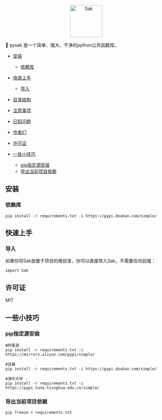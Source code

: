 <p align="center"><img src="static/img/logo.png" alt="Sak" height="100px"></p>

🍉 pysak 是一个简单、强大、干净的python公共函数库。

- [安装](#安装)
    - [依赖库](#依赖库)

- [快速上手](#快速上手)
    - [导入](#导入)

- [目录结构](#目录结构)
- [注意事项](#注意事项)
- [已知问题](#已知问题)
- [作者们](#作者们)
- [许可证](#许可证)
- [一些小技巧](#一些小技巧)
    - [pip指定源安装](#pip指定源安装)
    - [导出当前项目依赖](#导出当前项目依赖)

## 安装

### 依赖库
```
pip install -r requirements.txt -i https://pypi.douban.com/simple/
```

## 快速上手

### 导入
如果你将Sak放置于项目的根目录，你可以直接导入Sak，不需要任何前缀：
```
import Sak
```

## 许可证
MIT

## 一些小技巧

### pip指定源安装

```
#阿里源
pip install -r requirements.txt -i https://mirrors.aliyun.com/pypi/simple/
 
#豆瓣
pip install -r requirements.txt -i https://pypi.douban.com/simple/
 
#清华大学
pip install -r requirements.txt -i https://pypi.tuna.tsinghua.edu.cn/simple/
```

### 导出当前项目依赖

```
pip freeze > requirements.txt
```
